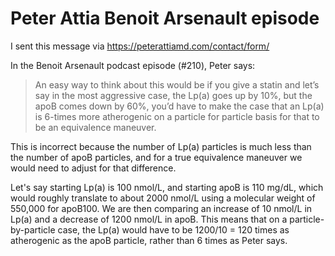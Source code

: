 # Peter Attia Benoit Arsenault episode

I sent this message via https://peterattiamd.com/contact/form/

In the Benoit Arsenault podcast episode (#210), Peter says:

> An easy way to think about this would be if you give a statin and let’s say in the most aggressive case, the Lp(a) goes up by 10%, but the apoB comes down by 60%, you’d have to make the case that an Lp(a) is 6-times more atherogenic on a particle for particle basis for that to be an equivalence maneuver.

This is incorrect because the number of Lp(a) particles is much less than the number of apoB particles, and for a true equivalence maneuver we would need to adjust for that difference.

Let's say starting Lp(a) is 100 nmol/L, and starting apoB is 110 mg/dL, which would roughly translate to about 2000 nmol/L using a molecular weight of 550,000 for apoB100. We are then comparing an increase of 10 nmol/L in Lp(a) and a decrease of 1200 nmol/L in apoB. This means that on a particle-by-particle case, the Lp(a) would have to be 1200/10 = 120 times as atherogenic as the apoB particle, rather than 6 times as Peter says.
